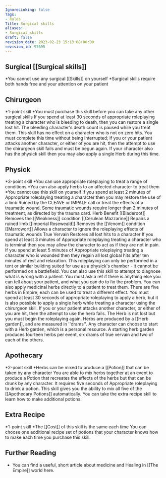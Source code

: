 ```yaml
---
IgnoreLinking: false
Tags:
- Rules
Title: Surgical skills
aliases:
- Surgical_skills
draft: false
revision_date: 2023-02-23 15:13:08+00:00
revision_id: 97695
---
```


## Surgical [[Surgical skills]]
*You cannot use any surgical [[Skills]] on yourself
*Surgical skills require both hands free and your attention on your patient
## Chirurgeon
*1-point skill
*You must purchase this skill before you can take any other surgical skills
If you spend at least 30 seconds of appropriate roleplaying treating a character who is bleeding to death, then you can restore a single lost hit. The bleeding character's death count is paused while you treat them. This skill has no effect on a character who is not on zero hits. You must complete this time without being interrupted; if you or your patient attacks another character, or either of you are hit, then the attempt to use the chirurgeon skill fails and must be begun again.
If your character also has the physick skill then you may also apply a single Herb during this time.
## Physick
*3-point skill
*You can use appropriate roleplaying to treat a range of conditions
*You can also apply herbs to an affected character to treat them
*You cannot use this skill on yourself
If you spend at least 2 minutes of Appropriate roleplaying treating a character then you may restore the use of a limb Ruined by the CLEAVE or IMPALE call or treat the effects of a traumatic wound. Some traumatic wounds require longer than 2 minutes of treatment, as directed by the trauma card.
        Herb
        Benefit
        [[Bladeroot]]
        Removes the [[Weakness]] condition
        [[Cerulean Mazzarine]]
        Repairs a ruined limb
        [[Imperial Roseweald]]
        Removes the [[Venom]] condition
        [[Marrowort]]
        Allows a character to ignore the roleplaying effects of traumatic wounds
        True Vervain
        Restores all lost hits to a character
If you spend at least 3 minutes of Appropriate roleplaying treating a character who is terminal then you may allow the character to act as if they are not in pain.
If you spend at least 5 minutes of Appropriate roleplaying treating a character who is wounded then they regain all lost global hits after ten minutes of rest and relaxation. This roleplaying can only be performed in a tent or similar building suited for use as a physick's chamber - it cannot be performed on a battlefield.
You can also use this skill to attempt to diagnose what is wrong with a patient. You must ask a ref if there is anything else you can tell about your patient, and what you can do to fix the problem.
You can also apply medicinal herbs directly to a patient to treat them. There are five herbs in Empire; each can be used to treat a different effect. You must spend at least 30 seconds of appropriate roleplaying to apply a herb, but it is also  possible to apply a single herb while treating a character using the chirurgeon skill. 
If you or your patient attacks another character, or either of you are hit, then the attempt to use the herb fails. The Herb is not lost but you must begin the roleplaying again. 
Herbs are produced by a [[Herb garden]], and are measured in ''drams''. Any character can choose to start with a Herb garden, which is a personal resource. A starting herb garden produces fourteen herbs per event, six drams of true vervain and two of each of the others.
## Apothecary
*2-point skill
*Herbs can be mixed to produce a [[Potion]] that can be taken by any character
You are able to mix herbs together at an event to produce a Potion that recreates the effects of the herbs but that can be drunk by any character. It requires five seconds of Appropriate roleplaying to drink a potion.
This skill gives you the ability to mix all five of the [[Apothecary Potions]] automatically. You can take the extra recipe skill to learn how to make additional potions.
## Extra Recipe
*1-point skill
*The [[Cost]] of this skill is the same each time
You can choose one additional recipe set of potions that your character knows how to make each time you purchase this skill.
## Further Reading
* You can find a useful, short article about medicine and Healing in [[The Empire]] world here.